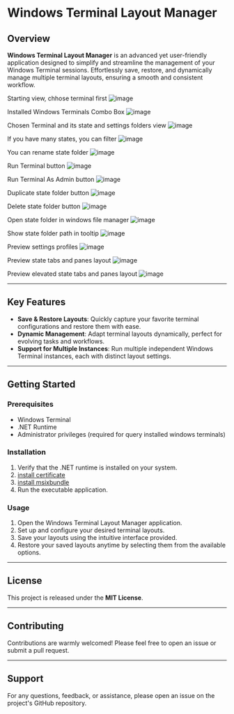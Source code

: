 # Windows Terminal Layout Manager

## Overview

**Windows Terminal Layout Manager** is an advanced yet user-friendly application designed to simplify and streamline the management of your Windows Terminal sessions. Effortlessly save, restore, and dynamically manage multiple terminal layouts, ensuring a smooth and consistent workflow.

Starting view, chhose terminal first
![image](https://github.com/user-attachments/assets/84712f5c-a738-4132-b7d3-ed41ae66d963)

Installed Windows Terminals Combo Box
![image](https://github.com/user-attachments/assets/3e2ac515-110c-4bdd-8340-7c0fdac6e9ef)

Chosen Terminal and its state and settings folders view
![image](https://github.com/user-attachments/assets/b9be2aff-caa7-420b-bb56-9d8ced84d237)

If you have many states, you can filter
![image](https://github.com/user-attachments/assets/f23a38ee-0b7b-4dd0-80b5-97e551754423)

You can rename state folder
![image](https://github.com/user-attachments/assets/2c49841e-38d7-4bd2-abce-ace7c08bed19)

Run Terminal button 
![image](https://github.com/user-attachments/assets/e5329fb0-285c-4c05-b227-d24b202aa831)

Run Terminal As Admin button
![image](https://github.com/user-attachments/assets/7a688720-f42a-47a5-9a4c-405c9eab013a)

Duplicate state folder button
![image](https://github.com/user-attachments/assets/929a88d3-4f21-4452-9ab0-d4d5df8634e5)

Delete state folder button
![image](https://github.com/user-attachments/assets/687cb7ce-4811-475c-b562-ea7ba1dbf634)

Open state folder in windows file manager
![image](https://github.com/user-attachments/assets/c9fcbc95-f4af-4c8c-88fc-82ebdd5d7daa)

Show state folder path in tooltip
![image](https://github.com/user-attachments/assets/8ff0d4f0-40ba-4621-ac53-260a431531c0)

Preview settings profiles
![image](https://github.com/user-attachments/assets/862953ed-f437-43f9-8329-abb67c5b87b3)

Preview state tabs and panes layout
![image](https://github.com/user-attachments/assets/a8796943-9cfd-4611-a1a8-098bfa3a4643)

Preview elevated state tabs and panes layout
![image](https://github.com/user-attachments/assets/7dbc61c9-eb15-4397-973d-a996f3509b81)

---

## Key Features

- **Save & Restore Layouts**: Quickly capture your favorite terminal configurations and restore them with ease.
- **Dynamic Management**: Adapt terminal layouts dynamically, perfect for evolving tasks and workflows.
- **Support for Multiple Instances**: Run multiple independent Windows Terminal instances, each with distinct layout settings.

---

## Getting Started

### Prerequisites

- Windows Terminal
- .NET Runtime
- Administrator privileges (required for query installed windows terminals)

### Installation

1. Verify that the .NET runtime is installed on your system.
2. [install certificate](https://github.com/dmitrykok/WTLayoutManager/releases/download/1.0.30.0/WTLayoutManagerBundle_1.0.30.0_x86_x64_arm64.cer)
3. [install msixbundle](https://github.com/dmitrykok/WTLayoutManager/releases/download/1.0.30.0/WTLayoutManagerBundle_1.0.30.0_x86_x64_arm64.msixbundle)
4. Run the executable application.

### Usage

1. Open the Windows Terminal Layout Manager application.
2. Set up and configure your desired terminal layouts.
3. Save your layouts using the intuitive interface provided.
4. Restore your saved layouts anytime by selecting them from the available options.

---

## License

This project is released under the **MIT License**.

---

## Contributing

Contributions are warmly welcomed! Please feel free to open an issue or submit a pull request.

---

## Support

For any questions, feedback, or assistance, please open an issue on the project's GitHub repository.

